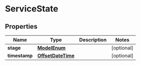 
# ServiceState

## Properties
Name | Type | Description | Notes
------------ | ------------- | ------------- | -------------
**stage** | [**ModelEnum**](ModelEnum.md) |  |  [optional]
**timestamp** | [**OffsetDateTime**](OffsetDateTime.md) |  |  [optional]



